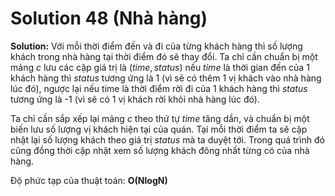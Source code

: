 # Solution 48 (Nhà hàng)
$\textbf{Solution:}$
Với mỗi thời điểm đến và đi của từng khách hàng thì số lượng khách trong nhà hàng tại thời điểm đó sẽ thay đổi. Ta chỉ cần chuẩn bị một mảng $c$ lưu các cặp giá trị là $(time, status)$ nếu $time$ là thời gian đến của 1 khách hàng thì $status$ tương ứng là 1 (vì sẽ có thêm 1 vị khách vào nhà hàng lúc đó), ngược lại nếu time là thời điểm rời đi của 1 khách hàng thì $status$ tương ứng là -1 (vì sẽ có 1 vị khách rời khỏi nhà hàng lúc đó).

Ta chỉ cần sắp xếp lại mảng $c$ theo thứ tự $time$ tăng dần, và chuẩn bị một biến lưu số lượng vị khách hiện tại của quán. Tại mỗi thời điểm ta sẽ cập nhật lại số lượng khách theo giá trị $status$ mà ta duyệt tới. Trong quá trình đó cũng đồng thời cập nhật xem số lượng khách đông nhất từng có của nhà hàng.

Độ phức tạp của thuật toán: $\textbf{O(NlogN)}$
